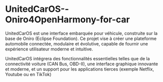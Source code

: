 # UnitedCarOS--Oniro4OpenHarmony-for-car

UnitedCarOS est une interface embarquée pour véhicule, construite sur la base de Oniro (Eclipse Foundation). Ce projet vise à créer une plateforme automobile connectée, modulaire et évolutive, capable de fournir une expérience utilisateur moderne et intuitive.

UnitedCarOS intégrera des fonctionnalités essentielles telles que de la connectivité voiture (CAN Bus, OBD-II), une interface graphique innovante et moderne, et un support pour les applications tierces (exemple Netflix, Youtube ou en TikTok)
